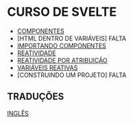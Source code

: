 # CURSO DE SVELTE

* [COMPONENTES](./folderPortuguese/Componentes.md)
* [HTML DENTRO DE VARIÁVEIS] FALTA
* [IMPORTANDO COMPONENTES](./folderPortuguese/ImportandoComponentes.md)
* [REATIVIDADE](./folderPortuguese/Reatividade.md)
* [REATIVIDADE POR ATRIBUIÇÃO](./folderPortuguese/ReatividadePorAtribuicao.md)
* [VARIÁVEIS REATIVAS](./folderPortuguese/VariaveisReativas.md)
* [CONSTRUINDO UM PROJETO] FALTA


## TRADUÇÕES

[INGLÊS](./README.md)

